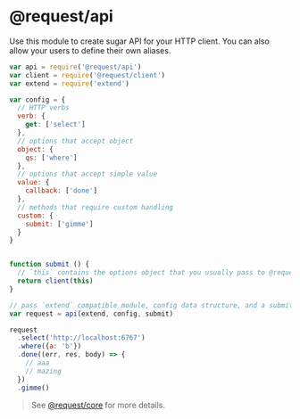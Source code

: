 
# @request/api

Use this module to create sugar API for your HTTP client. You can also allow your users to define their own aliases.

```js
var api = require('@request/api')
var client = require('@request/client')
var extend = require('extend')

var config = {
  // HTTP verbs
  verb: {
    get: ['select']
  },
  // options that accept object
  object: {
    qs: ['where']
  },
  // options that accept simple value
  value: {
    callback: ['done']
  },
  // methods that require custom handling
  custom: {
    submit: ['gimme']
  }
}


function submit () {
  // `this` contains the options object that you usually pass to @request/core
  return client(this)
}

// pass `extend` compatible module, config data structure, and a submit method
var request = api(extend, config, submit)

request
  .select('http://localhost:6767')
  .where({a: 'b'})
  .done((err, res, body) => {
    // aaa
    // mazing
  })
  .gimme()
```

> See [@request/core][request-core] for more details.


  [request-core]: https://github.com/request/core
